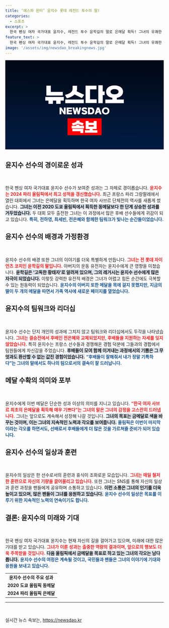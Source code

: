 ```yaml
---
title: ‘에스파 윈터’ 윤지수 롯데 레전드 투수의 딸!
categories:
  - 스포츠
excerpt: >
  한국 펜싱 여자 국가대표 윤지수, 레전드 투수 윤학길의 딸로 은메달 획득! 그녀의 유쾌한 소감과 함께, 후배들을 격려하며 꿈꾸는 금메달에 대한 열망을 들어보세요.
feature_text: >
  한국 펜싱 여자 국가대표 윤지수, 레전드 투수 윤학길의 딸로 은메달 획득! 그녀의 유쾌한 소감과 함께, 후배들을 격려하며 꿈꾸는 금메달에 대한 열망을 들어보세요.
image: '/assets/img/newsdao_breakingnews.jpg'
---
```


<p><img src="/assets/img/newsdao_breakingnews.jpg" alt="ranknews 속보" /></p>

<h2 data-ke-size="size26">윤지수 선수의 경이로운 성과</h2>

<p data-ke-size="size16">&nbsp;</p>

<p>한국 펜싱 여자 국가대표 윤지수 선수가 보여준 성과는 그 자체로 경이롭습니다. <b><span style="color: #ee2323;">윤지수는 2024 파리 올림픽에서 최고 성적을 갱신했습니다.</span></b> 최근 프랑스 파리 그랑팔레에서 열린 대회에서 그녀는 은메달을 획득하며 한국 여자 사브르 단체전의 역사를 새롭게 썼습니다. <b><span style="background-color: #21538527;">그녀는 이전 2020 도쿄 올림픽에서 획득한 동메달보다 한 단계 상승한 성과를 거두었습니다.</span></b> 두 대회 모두 출전한 그녀는 이 과정에서 많은 후배 선수들에게 귀감이 되고 있습니다. <b><span style="color: #1a5490;">특히, 전하영, 최세빈, 전은혜와 함께한 팀워크가 빛나는 순간들이었습니다.</span></b></p>

<h2 data-ke-size="size26">윤지수 선수의 배경과 가정환경</h2>

<p data-ke-size="size16">&nbsp;</p>

<p>윤지수 선수의 배경 또한 그녀의 이야기를 더욱 특별하게 만듭니다. <b><span style="color: #ee2323;">그녀는 전 롯데 자이언츠 코치인 윤학길의 딸입니다.</span></b> 아버지의 운동 유전자는 윤지수에게 큰 영향을 미쳤습니다. <b><span style="background-color: #21538527;">윤학길은 ‘고독한 황태자’로 알려져 있으며, 그의 레거시는 윤지수 선수에게 많은 자극이 되었습니다.</span></b> 이렇듯 강력한 유전적 배경은 그녀가 어렵고 힘든 순간에도 극복할 수 있는 원동력이 되었습니다. <b><span style="color: #1a5490;">윤지수의 아버지 또한 메달을 목에 걸지 못했지만, 지금의 딸이 두 개의 메달을 따면서 가족 역사에 새로운 페이지를 열었습니다.</span></b></p>

<h2 data-ke-size="size26">윤지수의 팀워크와 리더십</h2>

<p data-ke-size="size16">&nbsp;</p>

<p>윤지수 선수는 단지 개인의 성과에 그치지 않고 팀워크와 리더십에서도 두각을 나타냈습니다. <b><span style="color: #ee2323;">그녀는 결승전에서 후배인 전은혜와 교체되었지만, 후배들을 지원하는 자세를 잊지 않았습니다.</span></b> 특히 윤지수는 프랑스 선수들과 경쟁해온 경험 덕분에 그들과의 경합에서 팀원들에게 자신감을 주었습니다. <b><span style="background-color: #21538527;">후배들이 모여 함께 이겨내는 과정에서의 기쁨은 그 무엇과도 환산할 수 없는 값진 경험이었습니다.</span></b> <b><span style="color: #1a5490;">“후배들이 잘해줘서 내가 정말 기특하다”는 그녀의 말에서도 하나의 팀으로서의 결속이 잘 드러납니다.</span></b></p>

<h2 data-ke-size="size26">메달 수확의 의미와 포부</h2>

<p data-ke-size="size16">&nbsp;</p>

<p>윤지수에게 이번 메달은 단순한 성과 이상의 의미를 지니고 있습니다. <b><span style="color: #ee2323;">“한국 여자 사브르 최초의 은메달을 획득해 매우 기쁘다”는 그녀의 말은 그녀의 감정을 고스란히 드러냅니다.</span></b> 그녀는 앞으로도 계속해서 성장해 나갈 것입니다. <b><span style="background-color: #21538527;">그녀의 목표는 금메달로 색을 바꾸는 것이며, 이는 그녀의 지속적인 노력과 각오를 보여줍니다.</span></b> <b><span style="color: #1a5490;">올림픽은 이번이 마지막이라는 각오를 하면서도, 선배로서 후배들에게 더 많은 것을 가르쳐줄 준비가 되어 있습니다.</span></b></p>

<h2 data-ke-size="size26">윤지수 선수의 일상과 훈련</h2>

<p data-ke-size="size16">&nbsp;</p>

<p>윤지수의 일상은 한 선수로서의 훈련과 휴식이 조화로운 모습입니다. <b><span style="color: #ee2323;">그녀는 매일 철저한 훈련으로 자신의 기량을 끌어올리고 있습니다.</span></b> 또한 그녀는 SNS를 통해 자신의 일상과 훈련 과정을 팬들에게 공유하며 소통하고 있습니다. <b><span style="background-color: #21538527;">이런 소통은 그녀의 인기를 더욱 높이고 있으며, 많은 팬들이 그녀를 응원하고 있습니다.</span></b> <b><span style="color: #1a5490;">윤지수 선수의 일상은 목표를 이루기 위한 지속적인 노력의 연속이기도 합니다.</span></b></p>

<h2 data-ke-size="size26">결론: 윤지수의 미래와 기대</h2>

<p data-ke-size="size16">&nbsp;</p>

<p>한국 펜싱 여자 국가대표 윤지수는 현재 자신의 길을 걸어가고 있으며, 미래에 대한 많은 기대를 받고 있습니다. <b><span style="color: #ee2323;">그녀가 이룬 성과는 출중한 역량의 결과이며, 앞으로의 행보도 더욱 주목받을 것입니다.</span></b> <b><span style="background-color: #21538527;">다음 올림픽에서 금메달을 목표로 하고 있는 그녀의 각오는 남다릅니다.</span></b> <b><span style="color: #1a5490;">윤지수 선수의 여정은 계속될 것이고, 국민들과 팬들은 그녀의 이야기에 기대와 응원을 보내고 있습니다.</span></b></p>

<table>
<tr>
<td style="text-align: center; height: 17px;"><b>윤지수 선수의 주요 성과</b></td>
</tr>
<tr>
<td style="text-align: center; height: 17px;"><b>2020 도쿄 올림픽 동메달</b></td>
</tr>
<tr>
<td style="text-align: center; height: 17px;"><b>2024 파리 올림픽 은메달</b></td>
</tr>
</table>

<hr /> 

<p data-ke-size="size16">&nbsp;</p>
실시간 뉴스 속보는, <a href="https://newsdao.kr" rel="dofollow">https://newsdao.kr</a>


